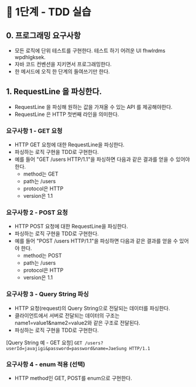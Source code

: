 # 🚀 1단계 - TDD 실습
## 0. 프로그래밍 요구사항
- 모든 로직에 단위 테스트를 구현한다. 테스트 하기 어려운 UI fhwlrdms wpdhlgksek.
- 자바 코드 컨벤션을 지키면서 프로그래밍한다.
- 한 메서드에 오직 한 단계의 들여쓰기만 한다.

## 1. RequestLine 을 파싱한다.
- RequestLine 을 파싱해 원하는 값을 가져올 수 있는 API 를 제공해야한다.
- RequestLine 은 HTTP 첫번째 라인을 의미한다.

### 요구사항 1 - GET 요청
- HTTP GET 요청에 대한 RequestLine을 파싱한다.
- 파싱하는 로직 구현을 TDD로 구현한다.
- 예를 들어 "GET /users HTTP/1.1"을 파싱하면 다음과 같은 결과를 얻을 수 있어야 한다.
   - method는 GET
   - path는 /users
   - protocol은 HTTP
   - version은 1.1

### 요구사항 2 - POST 요청
- HTTP POST 요청에 대한 RequestLine을 파싱한다.
- 파싱하는 로직 구현을 TDD로 구현한다.
- 예를 들어 "POST /users HTTP/1.1"을 파싱하면 다음과 같은 결과를 얻을 수 있어야 한다.
   - method는 POST
   - path는 /users
   - protocol은 HTTP
   - version은 1.1

### 요구사항 3 - Query String 파싱
- HTTP 요청(request)의 Query String으로 전달되는 데이터를 파싱한다.
- 클라이언트에서 서버로 전달되는 데이터의 구조는 name1=value1&name2=value2와 같은 구조로 전달된다.
- 파싱하는 로직 구현을 TDD로 구현한다.

[Query String 예 - GET 요청]
`GET /users?userId=javajigi&password=password&name=JaeSung HTTP/1.1`

### 요구사항 4 - enum 적용 (선택)
- HTTP method인 GET, POST를 enum으로 구현한다.

